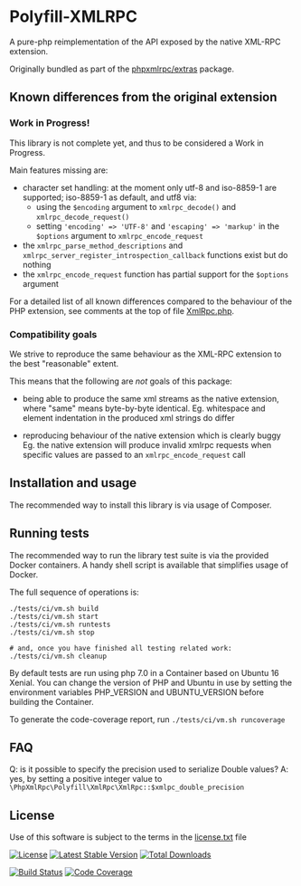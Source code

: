 Polyfill-XMLRPC
===============

A pure-php reimplementation of the API exposed by the native XML-RPC extension.

Originally bundled as part of the [phpxmlrpc/extras](https://github.com/gggeek/phpxmlrpc-extras) package.

Known differences from the original extension
---------------------------------------------

### Work in Progress!

This library is not complete yet, and thus to be considered a Work in Progress.

Main features missing are:
- character set handling: at the moment only utf-8 and iso-8859-1 are supported; iso-8859-1 as default, and utf8 via:
  - using the `$encoding` argument to `xmlrpc_decode()` and `xmlrpc_decode_request()`
  - setting `'encoding' => 'UTF-8'` and `'escaping' => 'markup'` in the `$options` argument to `xmlrpc_encode_request`
- the `xmlrpc_parse_method_descriptions` and `xmlrpc_server_register_introspection_callback` functions exist but do nothing
- the `xmlrpc_encode_request` function has partial support for the `$options` argument

For a detailed list of all known differences compared to the behaviour of the PHP extension, see comments at the top of
file [XmlRpc.php](src/XmlRpc.php).

### Compatibility goals

We strive to reproduce the same behaviour as the XML-RPC extension to the best "reasonable" extent.

This means that the following are _not_ goals of this package:

- being able to produce the same xml streams as the native extension, where "same" means byte-by-byte identical.
  Eg. whitespace and element indentation in the produced xml strings do differ

- reproducing behaviour of the native extension which is clearly buggy
  Eg. the native extension will produce invalid xmlrpc requests when specific values are passed to an
  `xmlrpc_encode_request` call

Installation and usage
----------------------

The recommended way to install this library is via usage of Composer.

Running tests
-------------

The recommended way to run the library test suite is via the provided Docker containers.
A handy shell script is available that simplifies usage of Docker.

The full sequence of operations is:

    ./tests/ci/vm.sh build
    ./tests/ci/vm.sh start
    ./tests/ci/vm.sh runtests
    ./tests/ci/vm.sh stop

    # and, once you have finished all testing related work:
    ./tests/ci/vm.sh cleanup

By default tests are run using php 7.0 in a Container based on Ubuntu 16 Xenial.
You can change the version of PHP and Ubuntu in use by setting the environment variables PHP_VERSION and UBUNTU_VERSION
before building the Container.

To generate the code-coverage report, run `./tests/ci/vm.sh runcoverage`

FAQ
---

Q: is it possible to specify the precision used to serialize Double values?
A: yes, by setting a positive integer value to `\PhpXmlRpc\Polyfill\XmlRpc\XmlRpc::$xmlpc_double_precision`

License
-------
Use of this software is subject to the terms in the [license.txt](license.txt) file

[![License](https://poser.pugx.org/phpxmlrpc/polyfill-xmlrpc/license)](https://packagist.org/packages/phpxmlrpc/polyfill-xmlrpc)
[![Latest Stable Version](https://poser.pugx.org/phpxmlrpc/polyfill-xmlrpc/v/stable)](https://packagist.org/packages/phpxmlrpc/polyfill-xmlrpc)
[![Total Downloads](https://poser.pugx.org/phpxmlrpc/polyfill-xmlrpc/downloads)](https://packagist.org/packages/phpxmlrpc/polyfill-xmlrpc)

[![Build Status](https://github.com/gggeek/polyfill-xmlrpc/actions/workflows/ci.yml/badge.svg)](https://github.com/gggeek/polyfill-xmlrpc/actions/workflows/ci.yml)
[![Code Coverage](https://codecov.io/gh/gggeek/polyfill-xmlrpc/branch/master/graph/badge.svg)](https://app.codecov.io/gh/gggeek/polyfill-xmlrpc)
